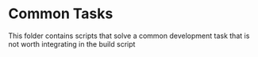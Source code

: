 # Common Tasks

This folder contains scripts that solve a common development task that is not worth integrating in the build script 